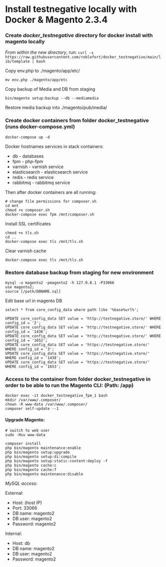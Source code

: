 # Install testnegative locally with Docker & Magento 2.3.4

### Create *docker_testnegative* directory for docker install with magento locally 

*From within the new directory*, run:
```curl -s https://raw.githubusercontent.com/roblefort/docker_testnegative/main/lib/template | bash```

Copy env.php to ./magento/app/etc/
```
mv env.php ./magento/app/etc
```
Copy backup of Media and DB from staging 
```
bin/magento setup:backup --db --mediamedia 
```
Restore media backup into ./magento/pub/media/

### Create docker containers from folder docker_testnegative (runs docker-compose.yml)
```
docker-compose up -d
```

Docker hostnames services in stack containers:
- db - databases
- fpm - php-fpm
- varnish - varnish service
- elasticsearch - elasticsearch service
- redis - redis service
- rabbitmq - rabbitmq service

Then after docker containers are all running:
```
# change file permissions for composer.sh
cd mnt
chmod +x composer.sh
docker-compose exec fpm /mnt/composer.sh
```
Install SSL certificates
```
chmod +x tls.sh
cd ..
docker-compose exec tls /mnt/tls.sh
```
Clear varnish cache
```
docker-compose exec tls /mnt/tls.sh
```

### Restore database backup from staging for new environment
```
mysql -u magento2 -pmagento2 -h 127.0.0.1 -P33066
use magento2;
source [/path/DBNAME.sql]
```

Edit base url in magento DB
```use magento2;
select * from core_config_data where path like '%base%url%';

UPDATE core_config_data SET value = 'http://testnegative.store/' WHERE config_id = '2';
UPDATE core_config_data SET value = 'http://testnegative.store/' WHERE config_id = '1436';
UPDATE core_config_data SET value = 'http://testnegative.store/' WHERE config_id = '1652';
UPDATE core_config_data SET value = 'https://testnegative.store/' WHERE config_id = '3';
UPDATE core_config_data SET value = 'https://testnegative.store/' WHERE config_id = '1438';
UPDATE core_config_data SET value = 'https://testnegative.store/' WHERE config_id = '1653';
```

### Access to the container from folder docker_testnegative in order to be able to run the Magento CLI: (Path: /app)
```
docker exec -it docker_testnegative_fpm_1 bash
mkdir /var/www/.composer/
chown -R www-data /var/www/.composer/
composer self-update --1 
```
#### Upgrade Magento:
```
# switch to web user
sudo -Hsu www-data

composer install
php bin/magento maintenance:enable
php bin/magento setup:upgrade
php bin/magento setup:di:compile
php bin/magento setup:static-content:deploy -f
php bin/magento cache:c
php bin/magento cache:f
php bin/magento maintenance:disable
```

*MySQL access:*

External:

- Host: (host IP)
- Port: 33066
- DB name: magento2
- DB user: magento2
- Password: magento2

Internal:

- Host: db
- DB name: magento2
- DB user: magento2
- Password: magento2
